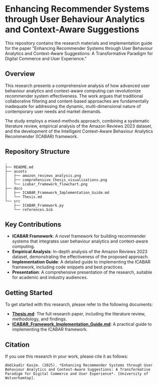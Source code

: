 # Enhancing Recommender Systems through User Behaviour Analytics and Context-Aware Suggestions

This repository contains the research materials and implementation guide for the paper "Enhancing Recommender Systems through User Behaviour Analytics and Context-Aware Suggestions: A Transformative Paradigm for Digital Commerce and User Experience."

## Overview

This research presents a comprehensive analysis of how advanced user behaviour analytics and context-aware computing can revolutionize recommender system effectiveness. The work argues that traditional collaborative filtering and content-based approaches are fundamentally inadequate for addressing the dynamic, multi-dimensional nature of contemporary user needs and market demands.

The study employs a mixed-methods approach, combining a systematic literature review, empirical analysis of the Amazon Reviews 2023 dataset, and the development of the Intelligent Context-Aware Behaviour Analytics Recommender (ICABAR) framework.

## Repository Structure

```
.
├── README.md
├── assets
│   ├── amazon_reviews_analysis.png
│   ├── comprehensive_thesis_visualizations.png
│   └── icabar_framework_flowchart.png
├── docs
│   ├── ICABAR_Framework_Implementation_Guide.md
│   └── Thesis.md
└── src
    ├── ICABAR_Framework.py
    └── references.bib
```

## Key Contributions

*   **ICABAR Framework**: A novel framework for building recommender systems that integrates user behaviour analytics and context-aware computing.
*   **Empirical Analysis**: In-depth analysis of the Amazon Reviews 2023 dataset, demonstrating the effectiveness of the proposed approach.
*   **Implementation Guide**: A detailed guide to implementing the ICABAR framework, including code snippets and best practices.
*   **Presentation**: A comprehensive presentation of the research, suitable for academic and industry audiences.

## Getting Started

To get started with this research, please refer to the following documents:

*   **[Thesis.md](docs/Thesis.md)**: The full research paper, including the literature review, methodology, and findings.
*   **[ICABAR_Framework_Implementation_Guide.md](docs/ICABAR_Framework_Implementation_Guide.md)**: A practical guide to implementing the ICABAR framework.
  
## Citation

If you use this research in your work, please cite it as follows:

```
Abdikadir Kasim. (2025). *Enhancing Recommender Systems through User Behaviour Analytics and Context-Aware Suggestions: A Transformative Paradigm for Digital Commerce and User Experience*. [University of Wolverhamtop].
```

